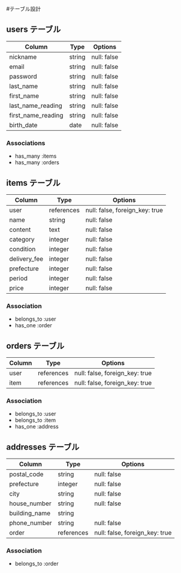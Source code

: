 #テーブル設計

## users テーブル

| Column             | Type    | Options     |
| ------------------ | ------- | ----------- |
| nickname           | string  | null: false |
| email              | string  | null: false |
| password           | string  | null: false |
| last_name          | string  | null: false |
| first_name         | string  | null: false |
| last_name_reading  | string  | null: false |
| first_name_reading | string  | null: false |
| birth_date         | date    | null: false |

### Associations

- has_many :items
- has_many :orders

## items テーブル

| Column       | Type       | Options                        |
| ------------ | -------    | -----------                    |
| user         | references | null: false, foreign_key: true |
| name         | string     | null: false                    |
| content      | text       | null: false                    |
| category     | integer    | null: false                    |
| condition    | integer    | null: false                    |
| delivery_fee | integer    | null: false                    |
| prefecture   | integer    | null: false                    |
| period       | integer    | null: false                    |
| price        | integer    | null: false                    |

### Association

- belongs_to  :user
- has_one :order

## orders テーブル

| Column       | Type       | Options                        |
| ------------ | -------    | -----------                    |
| user         | references | null: false, foreign_key: true |
| item         | references | null: false, foreign_key: true |

### Association

- belongs_to :user
- belongs_to :item
- has_one :address

## addresses テーブル

| Column        | Type       | Options                        |
| --------------| ---------- | ------------------------------ |
| postal_code   | string     | null: false                    |
| prefecture    | integer    | null: false                    |
| city          | string     | null: false                    |
| house_number  | string     | null: false                    |
| building_name | string     |                                |
| phone_number  | string     | null: false                    |
| order         | references | null: false, foreign_key: true |


### Association

- belongs_to :order